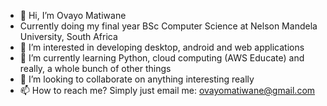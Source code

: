 - 👋 Hi, I’m Ovayo Matiwane
- Currently doing my final year BSc Computer Science at Nelson Mandela University, South Africa
- 👀 I’m interested in developing desktop, android and web applications
- 🌱 I’m currently learning Python, cloud computing (AWS Educate) and really, a whole bunch of other things
- 💞️ I’m looking to collaborate on anything interesting really
- 📫 How to reach me? Simply just email me: ovayomatiwane@gmail.com

<!---
ovayomatiwane/ovayomatiwane is a ✨ special ✨ repository because its `README.md` (this file) appears on your GitHub profile.
You can click the Preview link to take a look at your changes.
--->
